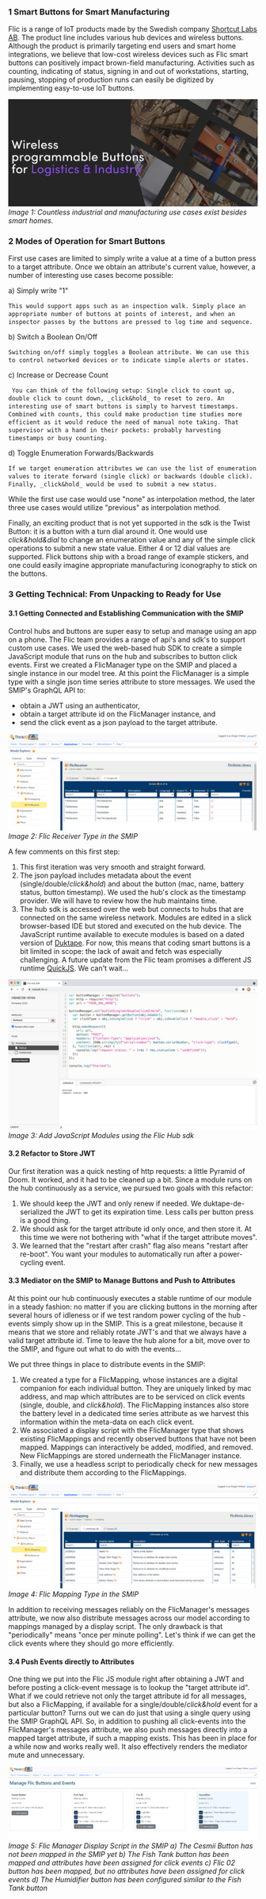 ### 1 Smart Buttons for Smart Manufacturing
Flic is a range of IoT products made by the Swedish company [Shortcut Labs AB](https://flic.io/). The product line includes various hub devices and wireless buttons. Although the product is primarily targeting end users and smart home integrations, we believe that low-cost wireless devices such as Flic smart buttons can positively impact brown-field manufacturing. Activities such as counting, indicating of status, signing in and out of workstations, starting, pausing, stopping of production runs can easily be digitized by implementing easy-to-use IoT buttons.

![Flic Intro](./img/flic_intro.png)
_Image 1: Countless industrial and manufacturing use cases exist besides smart homes._
### 2 Modes of Operation for Smart Buttons
First use cases are limited to simply write a value at a time of a button press to a target attribute. Once we obtain an attribute's current value, however, a number of interesting use cases become possible:

a) Simply write "1"

	This would support apps such as an inspection walk. Simply place an appropriate number of buttons at points of interest, and when an inspector passes by the buttons are pressed to log time and sequence.

b) Switch a Boolean On/Off

	Switching on/off simply toggles a Boolean attribute. We can use this to control networked devices or to indicate simple alerts or states.

c) Increase or Decrease Count

	 You can think of the following setup: Single click to count up, double click to count down, _click&hold_ to reset to zero. An interesting use of smart buttons is simply to harvest timestamps. Combined with counts, this could make production time studies more efficient as it would reduce the need of manual note taking. That supervisor with a hand in their pockets: probably harvesting timestamps or busy counting.

d) Toggle Enumeration Forwards/Backwards

	If we target enumeration attributes we can use the list of enumeration values to iterate forward (single click) or backwards (double click). Finally, _click&hold_ would be used to submit a new status. 

While the first use case would use "none" as interpolation method, the later three use cases would utilize "previous" as interpolation method.

Finally, an exciting product that is not yet supported in the sdk is the Twist Button: it is a button with a turn dial around it. One would use _click&hold&dial_ to change an enumeration value and any of the simple click operations to submit a new state value. Either 4 or 12 dial values are supported. Flick buttons ship with a broad range of example stickers, and one could easily imagine appropriate manufacturing iconography to stick on the buttons.

### 3 Getting Technical: From Unpacking to Ready for Use

#### 3.1 Getting Connected and Establishing Communication with the SMIP

Control hubs and buttons are super easy to setup and manage using an app on a phone. The Flic team provides a range of api's and sdk's to support custom use cases. We used the web-based hub SDK to create a simple JavaScript module that runs on the hub and subscribes to button click events. First we created a FlicManager type on the SMIP and placed a single instance in our model tree. At this point the FlicManager is a simple type with a single json time series attribute to store messages. We used the SMIP's GraphQL API to:
- obtain a JWT using an authenticator, 
- obtain a target attribute id on the FlicManager instance, and
- send the click event as a json payload to the target attribute.

![Flic Receiver Type](./img/flic_receiver.png)
_Image 2: Flic Receiver Type in the SMIP_

A few comments on this first step:
1) This first iteration was very smooth and straight forward.
2) The json payload includes metadata about the event (single/double/_click&hold_) and about the button (mac, name, battery status, button timestamp). We used the hub's clock as the timestamp provider. We will have to review how the hub maintains time.
3) The hub sdk is accessed over the web but connects to hubs that are connected on the same wireless network. Modules are edited in a slick browser-based IDE but stored and executed on the hub device. The JavaScript runtime available to execute modules is based on a dated version of [Duktape](https://duktape.org/). For now, this means that coding smart buttons is a bit limited in scope: the lack of await and fetch was especially challenging. A future update from the Flic team promises a different JS runtime [QuickJS](https://bellard.org/quickjs/). We can't wait...

![Flic Hub sdk](./img/flic_hub_sdk.png)
_Image 3: Add JavaScript Modules using the Flic Hub sdk_
#### 3.2 Refactor to Store JWT
Our first iteration was a quick nesting of http requests: a little Pyramid of Doom. It worked, and it had to be cleaned up a bit. Since a module runs on the hub continuously as a service, we pursued two goals with this refactor:
1) We should keep the JWT and only renew if needed. We duktape-de-serialized the JWT to get its expiration time. Less calls per button press is a good thing.
2) We should ask for the target attribute id only once, and then store it. At this time we were not bothering with "what if the target attribute moves".
3) We learned that the "restart after crash" flag also means "restart after re-boot". You want your modules to automatically run after a power-cycling event.

#### 3.3 Mediator on the SMIP to Manage Buttons and Push to Attributes
At this point our hub continuously executes a stable runtime of our module in a steady fashion: no matter if you are clicking buttons in the morning after several hours of idleness or if we test random power cycling of the hub - events simply show up in the SMIP. This is a great milestone, because it means that we store and reliably rotate JWT's and that we always have a valid target attribute id. Time to leave the hub alone for a bit, move over to the SMIP, and figure out what to do with the events...

We put three things in place to distribute events in the SMIP:
1) We created a type for a FlicMapping, whose instances are a digital companion for each individual button. They are uniquely linked by mac address, and map which attributes are to be serviced on click events (single, double, and _click&hold_). The FlicMapping instances also store the battery level in a dedicated time series attribute as we harvest this information within the meta-data on each click event.
2) We associated a display script with the FlicManager type that shows existing FlicMappings and recently observed buttons that have not been mapped. Mappings can interactively be added, modified, and removed. New FlicMappings are stored underneath the FlicManager instance.
3) Finally, we use a headless script to periodically check for new messages and distribute them according to the FlicMappings.

![Flic Mapping Type](./img/flic_mapping.png)
_Image 4: Flic Mapping Type in the SMIP_

In addition to receiving messages reliably on the FlicManager's messages attribute, we now also distribute messages across our model according to mappings managed by a display script. The only drawback is that "periodically" means "once per minute polling". Let's think if we can get the click events where they should go more efficiently.
#### 3.4 Push Events directly to Attributes
One thing we put into the Flic JS module right after obtaining a JWT and before posting a click-event message is to lookup the "target attribute id". What if we could retrieve not only the target attribute id for all messages, but also a FlicMapping, if available for a single/double/_click&hold_ event for a particular button? Turns out we can do just that using a single query using the SMIP GraphQL API. So, in addition to pushing all click-events into the FlicManager's messages attribute, we also push messages directly into a mapped target attribute, if such a mapping exists. This has been in place for a while now and works really well. It also effectively renders the mediator mute and unnecessary.

![Flic Manager Display Script](./img/flic_manager.png)
_Image 5: Flic Manager Display Script in the SMIP 
a) The Cesmii Button has not been mapped in the SMIP yet
b) The Fish Tank button has been mapped and attributes have been assigned for click events
c) Flic 02 button has been mapped, but no attributes have been assigned for click events
d) The Humidifier button has been configured similar to the Fish Tank button_
